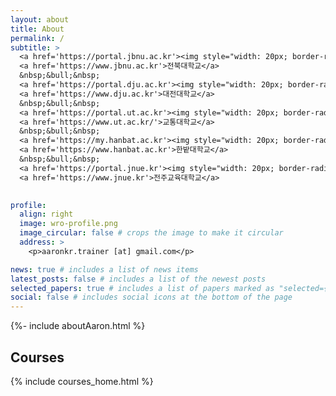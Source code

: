 ```yaml
---
layout: about
title: About
permalink: /
subtitle: >
  <a href='https://portal.jbnu.ac.kr'><img style="width: 20px; border-radius: 50%; margin-right: 2px;" src="/assets/img/jbnu-logo-2.png" /></a>
  <a href='https://www.jbnu.ac.kr'>전북대학교</a>
  &nbsp;&bull;&nbsp;
  <a href='https://portal.dju.ac.kr'><img style="width: 20px; border-radius: 50%; margin-right: 2px;" src="/assets/img/dju-logo-2.png" /></a>
  <a href='https://www.dju.ac.kr'>대전대학교</a>
  &nbsp;&bull;&nbsp;
  <a href='https://portal.ut.ac.kr'><img style="width: 20px; border-radius: 50%; margin-right: 2px;" src="/assets/img/ut-logo.png" /></a>
  <a href='https://www.ut.ac.kr/'>교통대학교</a>
  &nbsp;&bull;&nbsp;
  <a href='https://my.hanbat.ac.kr'><img style="width: 20px; border-radius: 50%; margin-right: 2px;" src="/assets/img/hanbat-logo.png" /></a>
  <a href='https://www.hanbat.ac.kr'>한밭대학교</a>
  &nbsp;&bull;&nbsp;
  <a href='https://portal.jnue.kr'><img style="width: 20px; border-radius: 50%; margin-right: 2px;" src="/assets/img/jnue-logo.png" /></a>
  <a href='https://www.jnue.kr'>전주교육대학교</a>
  

profile:
  align: right
  image: wro-profile.png
  image_circular: false # crops the image to make it circular
  address: >
    <p>aaronkr.trainer [at] gmail.com</p>

news: true # includes a list of news items
latest_posts: false # includes a list of the newest posts
selected_papers: true # includes a list of papers marked as "selected={true}"
social: false # includes social icons at the bottom of the page
---
```


{%- include aboutAaron.html %}

## Courses

{% include courses_home.html %}

<!--
## GitHub Repositories

{% if site.data.repositories.github_repos %}

<div class="repositories d-flex flex-wrap flex-md-row flex-column justify-content-between align-items-center">
  {% for repo in site.data.repositories.github_repos %}
    {% include repository/repo.html repository=repo %}
  {% endfor %}
</div>
{% endif %}
-->
